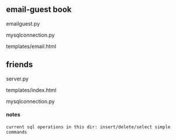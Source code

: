## email-guest book

emailguest.py

mysqlconnection.py

templates/email.html

## friends

server.py

templates/index.html

mysqlconnection.py


#### notes
```
current sql operations in this dir: insert/delete/select simple commands
```
